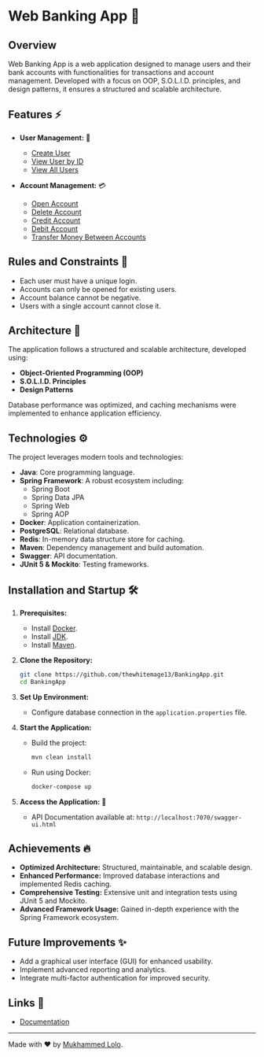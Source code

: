# Web Banking App 🏦

## Overview
Web Banking App is a web application designed to manage users and their bank accounts with functionalities for transactions and account management. Developed with a focus on OOP, S.O.L.I.D. principles, and design patterns, it ensures a structured and scalable architecture.

## Features ⚡

- **User Management:** 👤
  - [Create User](https://github.com/thewhitemage13/BankingApp/blob/main/src/main/java/org/springcorebankapp/user/UserService.java)
  - [View User by ID](https://github.com/thewhitemage13/BankingApp/blob/main/src/main/java/org/springcorebankapp/user/UserService.java)
  - [View All Users](https://github.com/thewhitemage13/BankingApp/blob/main/src/main/java/org/springcorebankapp/user/UserService.java)

- **Account Management:** 💳
  - [Open Account](https://github.com/thewhitemage13/BankingApp/blob/main/src/main/java/org/springcorebankapp/account/AccountService.java)
  - [Delete Account](https://github.com/thewhitemage13/BankingApp/blob/main/src/main/java/org/springcorebankapp/account/AccountService.java)
  - [Credit Account](https://github.com/thewhitemage13/BankingApp/blob/main/src/main/java/org/springcorebankapp/account/AccountService.java)
  - [Debit Account](https://github.com/thewhitemage13/BankingApp/blob/main/src/main/java/org/springcorebankapp/account/AccountService.java)
  - [Transfer Money Between Accounts](https://github.com/thewhitemage13/BankingApp/blob/main/src/main/java/org/springcorebankapp/account/AccountService.java)

## Rules and Constraints 📃
- Each user must have a unique login.
- Accounts can only be opened for existing users.
- Account balance cannot be negative.
- Users with a single account cannot close it.

## Architecture 🏡
The application follows a structured and scalable architecture, developed using:
- **Object-Oriented Programming (OOP)**
- **S.O.L.I.D. Principles**
- **Design Patterns**

Database performance was optimized, and caching mechanisms were implemented to enhance application efficiency.

## Technologies ⚙️
The project leverages modern tools and technologies:
- **Java**: Core programming language.
- **Spring Framework**: A robust ecosystem including:
  - Spring Boot
  - Spring Data JPA
  - Spring Web
  - Spring AOP
- **Docker**: Application containerization.
- **PostgreSQL**: Relational database.
- **Redis**: In-memory data structure store for caching.
- **Maven**: Dependency management and build automation.
- **Swagger**: API documentation.
- **JUnit 5 & Mockito**: Testing frameworks.

## Installation and Startup 🛠

1. **Prerequisites:**
   - Install [Docker](https://www.docker.com/).
   - Install [JDK](https://www.oracle.com/java/technologies/javase-downloads.html).
   - Install [Maven](https://maven.apache.org/download.cgi).

2. **Clone the Repository:**
   ```bash
   git clone https://github.com/thewhitemage13/BankingApp.git
   cd BankingApp
   ```

3. **Set Up Environment:**
   - Configure database connection in the `application.properties` file.

4. **Start the Application:**
   - Build the project:
     ```bash
     mvn clean install
     ```
   - Run using Docker:
     ```bash
     docker-compose up
     ```

5. **Access the Application:** 📄
   - API Documentation available at: `http://localhost:7070/swagger-ui.html`

## Achievements 🔥
- **Optimized Architecture:**
  Structured, maintainable, and scalable design.
- **Enhanced Performance:**
  Improved database interactions and implemented Redis caching.
- **Comprehensive Testing:**
  Extensive unit and integration tests using JUnit 5 and Mockito.
- **Advanced Framework Usage:**
  Gained in-depth experience with the Spring Framework ecosystem.

## Future Improvements ✨
- Add a graphical user interface (GUI) for enhanced usability.
- Implement advanced reporting and analytics.
- Integrate multi-factor authentication for improved security.

## Links 🔗
- [Documentation](https://thewhitemage13.github.io/BankingApp/)

---
Made with ❤️ by [Mukhammed Lolo](https://github.com/thewhitemage13).
